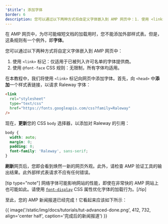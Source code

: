 ```yaml
---
'$title': 添加字体
$order: 6
description: 您可以通过以下两种方式将自定义字体嵌入到 AMP 网页中：1. 使用 <link> 标记：仅适用于已被列入许可名单的字体提供商。2. 使用…
---
```


在 AMP 网页中，为尽可能缩短文档的加载用时，您不能添加外部样式表。但是，这条规则有一个例外，即**字体**。

您可以通过以下两种方式将自定义字体嵌入到 AMP 网页中：

1. 使用 `<link>` 标记：仅适用于已被列入许可名单的字体提供商。
2. 使用 `@font-face` CSS 规则：无限制，所有字体均适用。

在本教程中，我们将使用 `<link>` 标记向网页中添加字体。首先，向 `<head>` 中**添加**一个样式表链接，以请求 Raleway 字体：

```html
<link
  rel="stylesheet"
  type="text/css"
  href="https://fonts.googleapis.com/css?family=Raleway"
/>
```

现在，**更新**您的 CSS `body` 选择器，以添加对 Raleway 的引用：

```css
body {
  width: auto;
  margin: 0;
  padding: 0;
  font-family: 'Raleway', sans-serif;
}
```

**刷新**网页后，您即会看到焕然一新的网页外观。此外，请检查 AMP 验证工具的输出结果。此外部样式表请求不应有任何错误。

[tip type="note"] 网络字体可能影响网站的性能，即使在非常快的 AMP 网站上也可能如此。请使用 [`font-display`](https://developer.mozilla.org/en-US/docs/Web/CSS/@font-face/font-display) CSS 属性优化字体的加载行为。[/tip]

至此，您的 AMP 新闻报道已经完成！它看起来应该如下所示：

{{ image('/static/img/docs/tutorials/tut-advanced-done.png', 412, 732, align='center half', caption='完成后的新闻报道') }}

